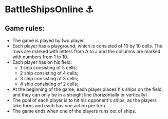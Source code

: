 # BattleShipsOnline :anchor:

## Game rules:
  
-	The game is played by two player.
-	Each player has a playground, which is consisted of 10 by 10 cells. The rows are marked with letters from A to J and the collumns are marked with numbers from 1 to 10.
-	Each player has on his field:
    -	1 ship consisting of 5 cells;
    -	2 ship consisting of 4 cells;
    -	3 ship consisting of 3 cells;
    -	4 ship consisting of 2 cells;
-	At the beginning of the game, each player places his ships on the field, and they can only be in a straight line (horizontally or vertically)
-	The goal of each player is to hit his opponent's ships, as the players take turns and each has one action per turn.
-	The game ends when one of the players runs out of ships.
